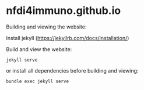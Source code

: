 # nfdi4immuno.github.io

Building and viewing the website:

Install jekyll (https://jekyllrb.com/docs/installation/)

Build and view the website:

```jekyll serve```

or install all dependencies before building and viewing:

```bundle exec jekyll serve```
